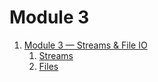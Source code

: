 # Module 3

1. [Module 3 — Streams & File IO](module-3)
   1. [Streams](module-3/streams.md)
   1. [Files](module-3/files.md)
